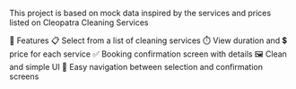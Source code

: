 This project is based on mock data inspired by the services and prices listed on Cleopatra Cleaning Services


🚀 Features
📋 Select from a list of cleaning services
⏱️ View duration and 💲 price for each service
✅ Booking confirmation screen with details
🖼️ Clean and simple UI 
🔄 Easy navigation between selection and confirmation screens

